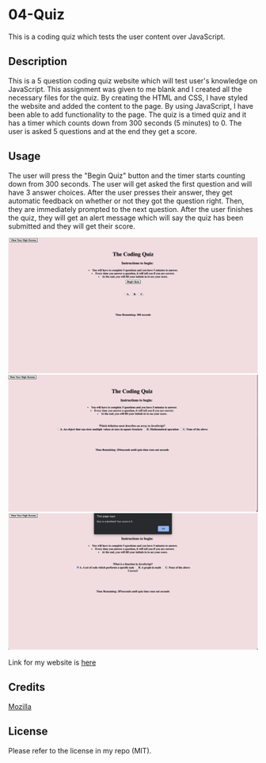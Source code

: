 # 04-Quiz

This is a coding quiz which tests the user content over JavaScript.

## Description

This is a 5 question coding quiz website which will test user's knowledge on JavaScript. This assignment was given to me blank and I created all the necessary files for the quiz. By creating the HTML and CSS, I have styled the website and added the content to the page. By using JavaScript, I have been able to add functionality to the page. The quiz is a timed quiz and it has a timer which counts down from 300 seconds (5 minutes) to 0. The user is asked 5 questions and at the end they get a score.

## Usage 

The user will press the "Begin Quiz" button and the timer starts counting down from 300 seconds. The user will get asked the first question and will have 3 answer choices. After the user presses their answer, they get automatic feedback on whether or not they got the question right. Then, they are immediately prompted to the next question. After the user finishes the quiz, they will get an alert message which will say the quiz has been submitted and they will get their score.

![When user first enters website](./assets/images/Screenshot%202023-10-04%20at%2010.45.33%20PM.png "Before Beginning Quiz")
![Example question with answer choices](./assets/images/Screenshot%202023-10-04%20at%2010.45.41%20PM.png "Example question")
![When quiz is submitted and user gets their score](./assets/images/Screenshot%202023-10-04%20at%2010.47.47%20PM.png "Quiz submitted")

Link for my website is [here](https://prayushapandey04.github.io/04-Quiz/)

## Credits

[Mozilla](https://developer.mozilla.org/en-US/docs/Web/JavaScript)

## License

Please refer to the license in my repo (MIT).
